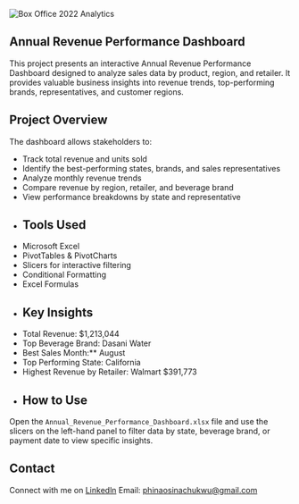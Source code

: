 ![Box Office 2022 Analytics](https://github.com/user-attachments/assets/0eb5478b-8149-4728-9196-87c0674e7999)
## Annual Revenue Performance Dashboard

This project presents an interactive Annual Revenue Performance Dashboard designed to analyze sales data by product, region, and retailer. It provides valuable business insights into revenue trends, top-performing brands, representatives, and customer regions.
## Project Overview

The dashboard allows stakeholders to:
- Track total revenue and units sold
- Identify the best-performing states, brands, and sales representatives
- Analyze monthly revenue trends
- Compare revenue by region, retailer, and beverage brand
- View performance breakdowns by state and representative
- ## Tools Used
- Microsoft Excel
- PivotTables & PivotCharts
- Slicers for interactive filtering
- Conditional Formatting
- Excel Formulas
- ## Key Insights
- Total Revenue: $1,213,044  
- Top Beverage Brand: Dasani Water  
- Best Sales Month:** August  
- Top Performing State: California  
- Highest Revenue by Retailer: Walmart $391,773
- ## How to Use
Open the `Annual_Revenue_Performance_Dashboard.xlsx` file and use the slicers on the left-hand panel to filter data by state, beverage brand, or payment date to view specific insights.
## Contact
Connect with me on [Linkedln](https://www.linkedin.com/in/phina-chukwu)
Email: phinaosinachukwu@gmail.com
